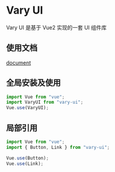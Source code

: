 # Vary UI

Vary UI 是基于 Vue2 实现的一套 UI 组件库

## 使用文档

[document](https://varyui.com)

## 全局安装及使用

```js
import Vue from "vue";
import VaryUI from "vary-ui";
Vue.use(VaryUI);
```

## 局部引用

```js
import Vue from "vue";
import { Button, Link } from "vary-ui";

Vue.use(Button);
Vue.use(Link);
```
